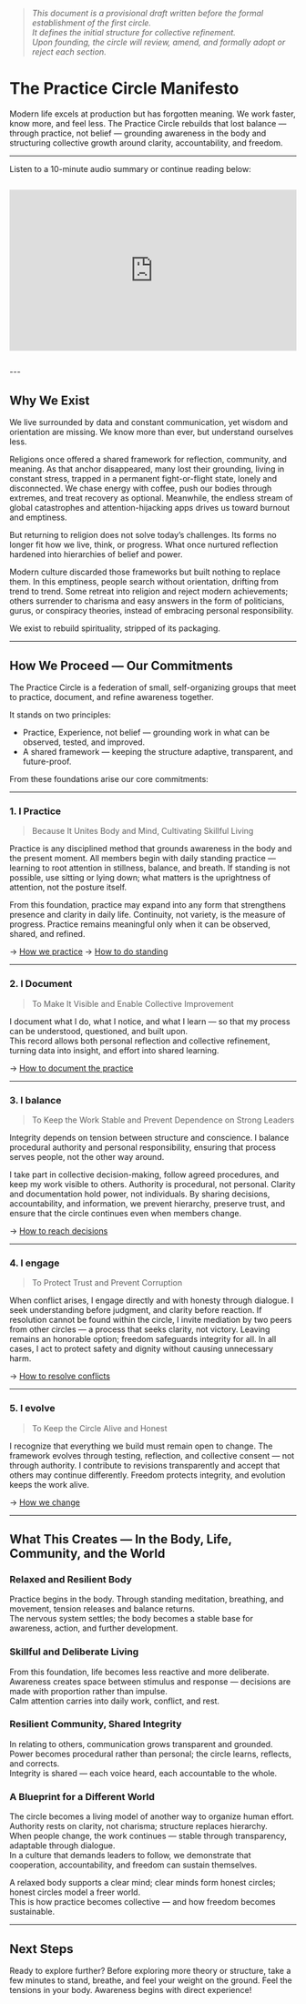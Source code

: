 > *This document is a provisional draft written before the formal establishment of the first circle.  
> It defines the initial structure for collective refinement.  
> Upon founding, the circle will review, amend, and formally adopt or reject each section.*


# The Practice Circle Manifesto

Modern life excels at production but has forgotten meaning.
We work faster, know more, and feel less.
The Practice Circle rebuilds that lost balance — through practice, not belief — grounding awareness in the body and structuring collective growth around clarity, accountability, and freedom.

---
Listen to a 10-minute audio summary or continue reading below:

<div style="position: relative; padding-bottom: 56.25%; height: 0; overflow: hidden; max-width: 100%; margin: 2em 0;">
  <iframe src="https://www.youtube.com/embed/dN_vEH6IrgQ" style="position: absolute; top: 0; left: 0; width: 100%; height: 100%;" frameborder="0" allowfullscreen></iframe>
</div>
---

## Why We Exist

We live surrounded by data and constant communication, yet wisdom and orientation are missing.
We know more than ever, but understand ourselves less.

Religions once offered a shared framework for reflection, community, and meaning.
As that anchor disappeared, many lost their grounding, living in constant stress, trapped in a permanent fight-or-flight state, lonely and disconnected. We chase energy with coffee, push our bodies through extremes, and treat recovery as optional. Meanwhile, the endless stream of global catastrophes and attention-hijacking apps drives us toward burnout and emptiness.

But returning to religion does not solve today’s challenges. Its forms no longer fit how we live, think, or progress. What once nurtured reflection hardened into hierarchies of belief and power.

Modern culture discarded those frameworks but built nothing to replace them.
In this emptiness, people search without orientation, drifting from trend to trend. Some retreat into religion and reject modern achievements; others surrender to charisma and easy answers in the form of politicians, gurus, or conspiracy theories, instead of embracing personal responsibility.

We exist to rebuild spirituality, stripped of its packaging.

---

## How We Proceed — Our Commitments

The Practice Circle is a federation of small, self-organizing groups that meet to practice, document, and refine awareness together.

It stands on two principles:

- Practice, Experience, not belief — grounding work in what can be observed, tested, and improved.
- A shared framework — keeping the structure adaptive, transparent, and future-proof.

From these foundations arise our core commitments:

---

### 1. I Practice
> Because It Unites Body and Mind, Cultivating Skillful Living  

Practice is any disciplined method that grounds awareness in the body and the present moment.
All members begin with daily standing practice — learning to root attention in stillness, balance, and breath.
If standing is not possible, use sitting or lying down; what matters is the uprightness of attention, not the posture itself.

From this foundation, practice may expand into any form that strengthens presence and clarity in daily life.
Continuity, not variety, is the measure of progress.
Practice remains meaningful only when it can be observed, shared, and refined.

→ [How we practice](howto/practice/practice_formats.md)
→ [How to do standing](howto/practice/standing_meditation/)

---

### 2. I Document
> To Make It Visible and Enable Collective Improvement 

I document what I do, what I notice, and what I learn — so that my process can be understood, questioned, and built upon.  
This record allows both personal reflection and collective refinement, turning data into insight, and effort into shared learning. 

→ [How to document the practice](howto/organize/lifecycle/document_practices.md)


---

### 3. I balance
> To Keep the Work Stable and Prevent Dependence on Strong Leaders  

Integrity depends on tension between structure and conscience. I balance procedural authority and personal responsibility, ensuring that process serves people, not the other way around.

I take part in collective decision-making, follow agreed procedures, and keep my work visible to others.
Authority is procedural, not personal. Clarity and documentation hold power, not individuals.
By sharing decisions, accountability, and information, we prevent hierarchy, preserve trust, and ensure that the circle continues even when members change.

→ [How to reach decisions](howto/organize/protocols/make_decisions.md)  

---

### 4. I engage
> To Protect Trust and Prevent Corruption

When conflict arises, I engage directly and with honesty through dialogue.
I seek understanding before judgment, and clarity before reaction.
If resolution cannot be found within the circle, I invite mediation by two peers from other circles —
a process that seeks clarity, not victory.
Leaving remains an honorable option; freedom safeguards integrity for all.
In all cases, I act to protect safety and dignity without causing unnecessary harm.

→ [How to resolve conflicts](howto/organize/protocols/resolve_conflicts.md)

---

### 5. I evolve
> To Keep the Circle Alive and Honest  

I recognize that everything we build must remain open to change.
The framework evolves through testing, reflection, and collective consent — not through authority.
I contribute to revisions transparently and accept that others may continue differently.
Freedom protects integrity, and evolution keeps the work alive.

→ [How we change](howto/organize/lifecycle/evolve_the_circle.md)


---


## What This Creates — In the Body, Life, Community, and the World

### Relaxed and Resilient Body  
Practice begins in the body. Through standing meditation, breathing, and movement, tension releases and balance returns.  
The nervous system settles; the body becomes a stable base for awareness, action, and further development.

### Skillful and Deliberate Living  
From this foundation, life becomes less reactive and more deliberate.  
Awareness creates space between stimulus and response — decisions are made with proportion rather than impulse.  
Calm attention carries into daily work, conflict, and rest.

### Resilient Community, Shared Integrity  
In relating to others, communication grows transparent and grounded.  
Power becomes procedural rather than personal; the circle learns, reflects, and corrects.  
Integrity is shared — each voice heard, each accountable to the whole.

### A Blueprint for a Different World  
The circle becomes a living model of another way to organize human effort.  
Authority rests on clarity, not charisma; structure replaces hierarchy.  
When people change, the work continues — stable through transparency, adaptable through dialogue.  
In a culture that demands leaders to follow, we demonstrate that cooperation, accountability, and freedom can sustain themselves.  

A relaxed body supports a clear mind; clear minds form honest circles; honest circles model a freer world.  
This is how practice becomes collective — and how freedom becomes sustainable.


---

## Next Steps

Ready to explore further?
Before exploring more theory or structure, take a few minutes to stand, breathe, and feel your weight on the ground. Feel the tensions in your body.
Awareness begins with direct experience!
